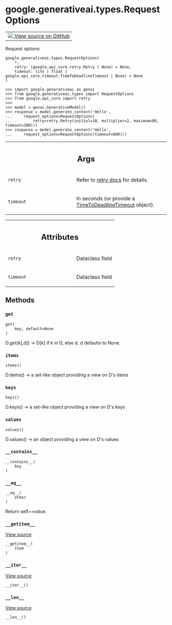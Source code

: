 
# google.generativeai.types.RequestOptions

<!-- Insert buttons and diff -->

<table class="tfo-notebook-buttons tfo-api nocontent">
<td>
  <a target="_blank" href="https://github.com/google/generative-ai-python/blob/master/google/generativeai/types/helper_types.py#L35-L84">
    <img src="https://www.tensorflow.org/images/GitHub-Mark-32px.png" />
    View source on GitHub
  </a>
</td>
</table>



Request options

<pre class="devsite-click-to-copy prettyprint lang-py tfo-signature-link">
<code>google.generativeai.types.RequestOptions(
    *,
    retry: (google.api_core.retry.Retry | None) = None,
    timeout: (int | float | google.api_core.timeout.TimeToDeadlineTimeout | None) = None
)
</code></pre>



<!-- Placeholder for "Used in" -->


```
>>> import google.generativeai as genai
>>> from google.generativeai.types import RequestOptions
>>> from google.api_core import retry
>>>
>>> model = genai.GenerativeModel()
>>> response = model.generate_content('Hello',
...     request_options=RequestOptions(
...         retry=retry.Retry(initial=10, multiplier=2, maximum=60, timeout=300)))
>>> response = model.generate_content('Hello',
...     request_options=RequestOptions(timeout=600)))
```

<!-- Tabular view -->
 <table class="responsive fixed orange">
<colgroup><col width="214px"><col></colgroup>
<tr><th colspan="2"><h2 class="add-link">Args</h2></th></tr>

<tr>
<td>

`retry`<a id="retry"></a>

</td>
<td>

Refer to [retry docs](https://googleapis.dev/python/google-api-core/latest/retry.html) for details.

</td>
</tr><tr>
<td>

`timeout`<a id="timeout"></a>

</td>
<td>

In seconds (or provide a [TimeToDeadlineTimeout](https://googleapis.dev/python/google-api-core/latest/timeout.html) object).

</td>
</tr>
</table>





<!-- Tabular view -->
 <table class="responsive fixed orange">
<colgroup><col width="214px"><col></colgroup>
<tr><th colspan="2"><h2 class="add-link">Attributes</h2></th></tr>

<tr>
<td>

`retry`<a id="retry"></a>

</td>
<td>

Dataclass field

</td>
</tr><tr>
<td>

`timeout`<a id="timeout"></a>

</td>
<td>

Dataclass field

</td>
</tr>
</table>



## Methods

<h3 id="get"><code>get</code></h3>

<pre class="devsite-click-to-copy prettyprint lang-py tfo-signature-link">
<code>get(
    key, default=None
)
</code></pre>

D.get(k[,d]) -> D[k] if k in D, else d.  d defaults to None.


<h3 id="items"><code>items</code></h3>

<pre class="devsite-click-to-copy prettyprint lang-py tfo-signature-link">
<code>items()
</code></pre>

D.items() -> a set-like object providing a view on D's items


<h3 id="keys"><code>keys</code></h3>

<pre class="devsite-click-to-copy prettyprint lang-py tfo-signature-link">
<code>keys()
</code></pre>

D.keys() -> a set-like object providing a view on D's keys


<h3 id="values"><code>values</code></h3>

<pre class="devsite-click-to-copy prettyprint lang-py tfo-signature-link">
<code>values()
</code></pre>

D.values() -> an object providing a view on D's values


<h3 id="__contains__"><code>__contains__</code></h3>

<pre class="devsite-click-to-copy prettyprint lang-py tfo-signature-link">
<code>__contains__(
    key
)
</code></pre>




<h3 id="__eq__"><code>__eq__</code></h3>

<pre class="devsite-click-to-copy prettyprint lang-py tfo-signature-link">
<code>__eq__(
    other
)
</code></pre>

Return self==value.


<h3 id="__getitem__"><code>__getitem__</code></h3>

<a target="_blank" class="external" href="https://github.com/google/generative-ai-python/blob/master/google/generativeai/types/helper_types.py#L68-L77">View source</a>

<pre class="devsite-click-to-copy prettyprint lang-py tfo-signature-link">
<code>__getitem__(
    item
)
</code></pre>




<h3 id="__iter__"><code>__iter__</code></h3>

<a target="_blank" class="external" href="https://github.com/google/generative-ai-python/blob/master/google/generativeai/types/helper_types.py#L79-L81">View source</a>

<pre class="devsite-click-to-copy prettyprint lang-py tfo-signature-link">
<code>__iter__()
</code></pre>




<h3 id="__len__"><code>__len__</code></h3>

<a target="_blank" class="external" href="https://github.com/google/generative-ai-python/blob/master/google/generativeai/types/helper_types.py#L83-L84">View source</a>

<pre class="devsite-click-to-copy prettyprint lang-py tfo-signature-link">
<code>__len__()
</code></pre>






